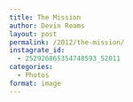 ```yaml
---
title: The Mission
author: Devin Reams
layout: post
permalink: /2012/the-mission/
instagrate_id:
  - 252926865354748593_52011
categories:
  - Photos
format: image
---
```

<!-- This post is created by Instagrate to WordPress, a WordPress Plugin by polevaultweb.com - http://www.polevaultweb.com/plugins/instagrate-to-wordpress/ -->